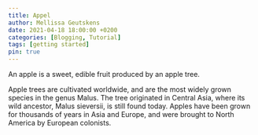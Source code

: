 ```yaml
---
title: Appel
author: Mellissa Geutskens
date: 2021-04-18 18:00:00 +0200
categories: [Blogging, Tutorial]
tags: [getting started]
pin: true
---
```

An apple is a sweet, edible fruit produced by an apple tree.

Apple trees are cultivated worldwide, and are the most widely grown species in
the genus Malus. The tree originated in Central Asia, where its wild ancestor,
Malus sieversii, is still found today. Apples have been grown for thousands of
years in Asia and Europe, and were brought to North America by European
colonists.
